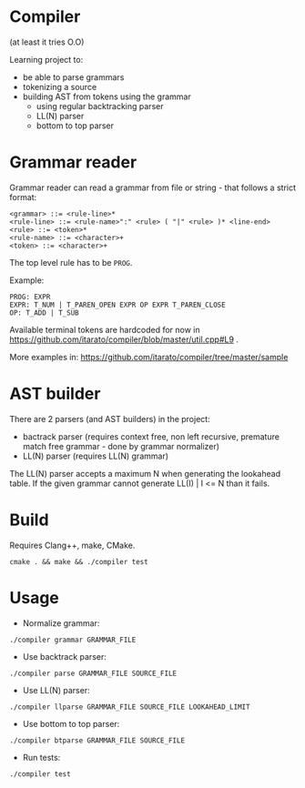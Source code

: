 # Compiler

(at least it tries O.O)

Learning project to:
- be able to parse grammars
- tokenizing a source
- building AST from tokens using the grammar
  - using regular backtracking parser
  - LL(N) parser
  - bottom to top parser

# Grammar reader

Grammar reader can read a grammar from file or string - that follows a strict format:

```
<grammar> ::= <rule-line>*
<rule-line> ::= <rule-name>":" <rule> ( "|" <rule> )* <line-end>
<rule> ::= <token>*
<rule-name> ::= <character>+
<token> ::= <character>+
```

The top level rule has to be `PROG`.

Example:

```
PROG: EXPR
EXPR: T_NUM | T_PAREN_OPEN EXPR OP EXPR T_PAREN_CLOSE
OP: T_ADD | T_SUB
```

Available terminal tokens are hardcoded for now in https://github.com/itarato/compiler/blob/master/util.cpp#L9 .

More examples in: https://github.com/itarato/compiler/tree/master/sample

# AST builder

There are 2 parsers (and AST builders) in the project:

- bactrack parser (requires context free, non left recursive, premature match free grammar - done by grammar normalizer)
- LL(N) parser (requires LL(N) grammar)

The LL(N) parser accepts a maximum N when generating the lookahead table. If the given grammar cannot generate LL(I) | I <= N than it fails.

# Build

Requires Clang++, make, CMake.

```
cmake . && make && ./compiler test
```

# Usage

- Normalize grammar:

`./compiler grammar GRAMMAR_FILE`

- Use backtrack parser:

`./compiler parse GRAMMAR_FILE SOURCE_FILE`

- Use LL(N) parser:

`./compiler llparse GRAMMAR_FILE SOURCE_FILE LOOKAHEAD_LIMIT`

- Use bottom to top parser:

`./compiler btparse GRAMMAR_FILE SOURCE_FILE`

- Run tests:

`./compiler test`
